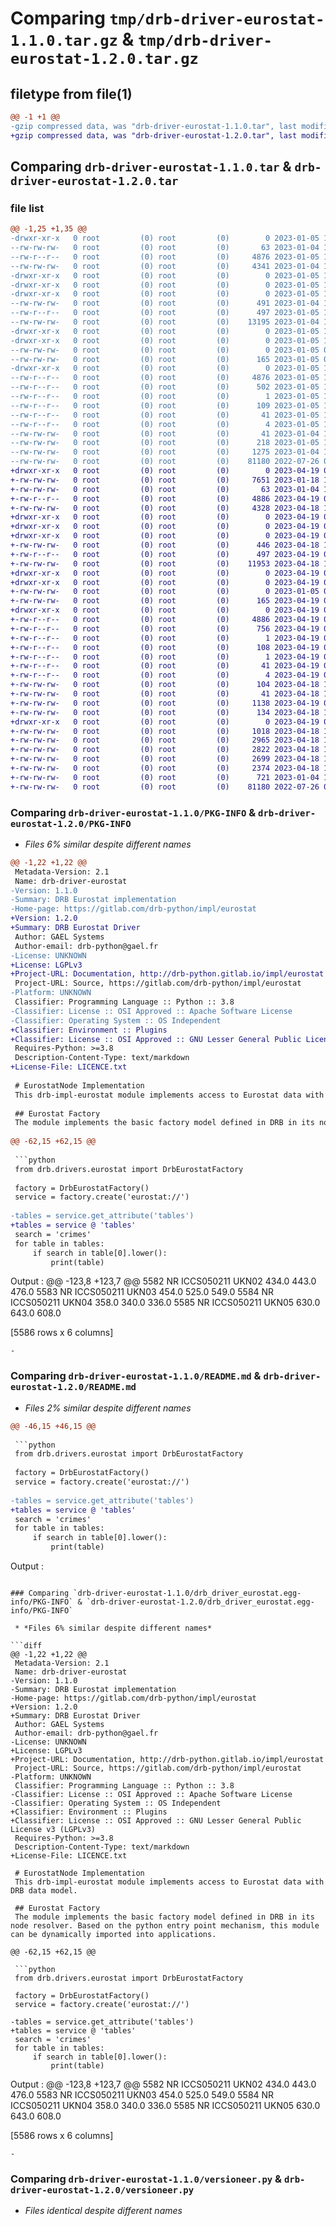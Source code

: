 # Comparing `tmp/drb-driver-eurostat-1.1.0.tar.gz` & `tmp/drb-driver-eurostat-1.2.0.tar.gz`

## filetype from file(1)

```diff
@@ -1 +1 @@
-gzip compressed data, was "drb-driver-eurostat-1.1.0.tar", last modified: Thu Jan  5 10:09:51 2023, max compression
+gzip compressed data, was "drb-driver-eurostat-1.2.0.tar", last modified: Wed Apr 19 08:56:03 2023, max compression
```

## Comparing `drb-driver-eurostat-1.1.0.tar` & `drb-driver-eurostat-1.2.0.tar`

### file list

```diff
@@ -1,25 +1,35 @@
-drwxr-xr-x   0 root         (0) root         (0)        0 2023-01-05 10:09:51.834168 drb-driver-eurostat-1.1.0/
--rw-rw-rw-   0 root         (0) root         (0)       63 2023-01-04 10:58:40.000000 drb-driver-eurostat-1.1.0/MANIFEST.in
--rw-r--r--   0 root         (0) root         (0)     4876 2023-01-05 10:09:51.834168 drb-driver-eurostat-1.1.0/PKG-INFO
--rw-rw-rw-   0 root         (0) root         (0)     4341 2023-01-04 10:58:40.000000 drb-driver-eurostat-1.1.0/README.md
-drwxr-xr-x   0 root         (0) root         (0)        0 2023-01-05 10:09:51.826168 drb-driver-eurostat-1.1.0/drb/
-drwxr-xr-x   0 root         (0) root         (0)        0 2023-01-05 10:09:51.826168 drb-driver-eurostat-1.1.0/drb/drivers/
-drwxr-xr-x   0 root         (0) root         (0)        0 2023-01-05 10:09:51.834168 drb-driver-eurostat-1.1.0/drb/drivers/eurostat/
--rw-rw-rw-   0 root         (0) root         (0)      491 2023-01-04 10:58:40.000000 drb-driver-eurostat-1.1.0/drb/drivers/eurostat/__init__.py
--rw-r--r--   0 root         (0) root         (0)      497 2023-01-05 10:09:51.834168 drb-driver-eurostat-1.1.0/drb/drivers/eurostat/_version.py
--rw-rw-rw-   0 root         (0) root         (0)    13195 2023-01-04 10:58:40.000000 drb-driver-eurostat-1.1.0/drb/drivers/eurostat/drb_impl_eurostat.py
-drwxr-xr-x   0 root         (0) root         (0)        0 2023-01-05 10:09:51.826168 drb-driver-eurostat-1.1.0/drb/topics/
-drwxr-xr-x   0 root         (0) root         (0)        0 2023-01-05 10:09:51.826168 drb-driver-eurostat-1.1.0/drb/topics/eurostat/
--rw-rw-rw-   0 root         (0) root         (0)        0 2023-01-05 09:30:57.000000 drb-driver-eurostat-1.1.0/drb/topics/eurostat/__init__.py
--rw-rw-rw-   0 root         (0) root         (0)      165 2023-01-05 09:30:57.000000 drb-driver-eurostat-1.1.0/drb/topics/eurostat/cortex.yml
-drwxr-xr-x   0 root         (0) root         (0)        0 2023-01-05 10:09:51.834168 drb-driver-eurostat-1.1.0/drb_driver_eurostat.egg-info/
--rw-r--r--   0 root         (0) root         (0)     4876 2023-01-05 10:09:51.000000 drb-driver-eurostat-1.1.0/drb_driver_eurostat.egg-info/PKG-INFO
--rw-r--r--   0 root         (0) root         (0)      502 2023-01-05 10:09:51.000000 drb-driver-eurostat-1.1.0/drb_driver_eurostat.egg-info/SOURCES.txt
--rw-r--r--   0 root         (0) root         (0)        1 2023-01-05 10:09:51.000000 drb-driver-eurostat-1.1.0/drb_driver_eurostat.egg-info/dependency_links.txt
--rw-r--r--   0 root         (0) root         (0)      109 2023-01-05 10:09:51.000000 drb-driver-eurostat-1.1.0/drb_driver_eurostat.egg-info/entry_points.txt
--rw-r--r--   0 root         (0) root         (0)       41 2023-01-05 10:09:51.000000 drb-driver-eurostat-1.1.0/drb_driver_eurostat.egg-info/requires.txt
--rw-r--r--   0 root         (0) root         (0)        4 2023-01-05 10:09:51.000000 drb-driver-eurostat-1.1.0/drb_driver_eurostat.egg-info/top_level.txt
--rw-rw-rw-   0 root         (0) root         (0)       41 2023-01-04 10:58:40.000000 drb-driver-eurostat-1.1.0/requirements.txt
--rw-rw-rw-   0 root         (0) root         (0)      218 2023-01-05 10:09:51.834168 drb-driver-eurostat-1.1.0/setup.cfg
--rw-rw-rw-   0 root         (0) root         (0)     1275 2023-01-04 10:58:40.000000 drb-driver-eurostat-1.1.0/setup.py
--rw-rw-rw-   0 root         (0) root         (0)    81180 2022-07-26 08:19:16.000000 drb-driver-eurostat-1.1.0/versioneer.py
+drwxr-xr-x   0 root         (0) root         (0)        0 2023-04-19 08:56:03.534622 drb-driver-eurostat-1.2.0/
+-rw-rw-rw-   0 root         (0) root         (0)     7651 2023-01-18 15:18:31.000000 drb-driver-eurostat-1.2.0/LICENCE.txt
+-rw-rw-rw-   0 root         (0) root         (0)       63 2023-01-04 10:58:40.000000 drb-driver-eurostat-1.2.0/MANIFEST.in
+-rw-r--r--   0 root         (0) root         (0)     4886 2023-04-19 08:56:03.534622 drb-driver-eurostat-1.2.0/PKG-INFO
+-rw-rw-rw-   0 root         (0) root         (0)     4328 2023-04-18 14:40:36.000000 drb-driver-eurostat-1.2.0/README.md
+drwxr-xr-x   0 root         (0) root         (0)        0 2023-04-19 08:56:03.522622 drb-driver-eurostat-1.2.0/drb/
+drwxr-xr-x   0 root         (0) root         (0)        0 2023-04-19 08:56:03.522622 drb-driver-eurostat-1.2.0/drb/drivers/
+drwxr-xr-x   0 root         (0) root         (0)        0 2023-04-19 08:56:03.534622 drb-driver-eurostat-1.2.0/drb/drivers/eurostat/
+-rw-rw-rw-   0 root         (0) root         (0)      446 2023-04-18 15:06:34.000000 drb-driver-eurostat-1.2.0/drb/drivers/eurostat/__init__.py
+-rw-r--r--   0 root         (0) root         (0)      497 2023-04-19 08:56:03.534622 drb-driver-eurostat-1.2.0/drb/drivers/eurostat/_version.py
+-rw-rw-rw-   0 root         (0) root         (0)    11953 2023-04-18 15:06:34.000000 drb-driver-eurostat-1.2.0/drb/drivers/eurostat/eurostat.py
+drwxr-xr-x   0 root         (0) root         (0)        0 2023-04-19 08:56:03.522622 drb-driver-eurostat-1.2.0/drb/topics/
+drwxr-xr-x   0 root         (0) root         (0)        0 2023-04-19 08:56:03.530622 drb-driver-eurostat-1.2.0/drb/topics/eurostat/
+-rw-rw-rw-   0 root         (0) root         (0)        0 2023-01-05 09:30:57.000000 drb-driver-eurostat-1.2.0/drb/topics/eurostat/__init__.py
+-rw-rw-rw-   0 root         (0) root         (0)      165 2023-04-19 08:55:08.000000 drb-driver-eurostat-1.2.0/drb/topics/eurostat/cortex.yml
+drwxr-xr-x   0 root         (0) root         (0)        0 2023-04-19 08:56:03.530622 drb-driver-eurostat-1.2.0/drb_driver_eurostat.egg-info/
+-rw-r--r--   0 root         (0) root         (0)     4886 2023-04-19 08:56:03.000000 drb-driver-eurostat-1.2.0/drb_driver_eurostat.egg-info/PKG-INFO
+-rw-r--r--   0 root         (0) root         (0)      756 2023-04-19 08:56:03.000000 drb-driver-eurostat-1.2.0/drb_driver_eurostat.egg-info/SOURCES.txt
+-rw-r--r--   0 root         (0) root         (0)        1 2023-04-19 08:56:03.000000 drb-driver-eurostat-1.2.0/drb_driver_eurostat.egg-info/dependency_links.txt
+-rw-r--r--   0 root         (0) root         (0)      108 2023-04-19 08:56:03.000000 drb-driver-eurostat-1.2.0/drb_driver_eurostat.egg-info/entry_points.txt
+-rw-r--r--   0 root         (0) root         (0)        1 2023-04-19 08:56:03.000000 drb-driver-eurostat-1.2.0/drb_driver_eurostat.egg-info/not-zip-safe
+-rw-r--r--   0 root         (0) root         (0)       41 2023-04-19 08:56:03.000000 drb-driver-eurostat-1.2.0/drb_driver_eurostat.egg-info/requires.txt
+-rw-r--r--   0 root         (0) root         (0)        4 2023-04-19 08:56:03.000000 drb-driver-eurostat-1.2.0/drb_driver_eurostat.egg-info/top_level.txt
+-rw-rw-rw-   0 root         (0) root         (0)      104 2023-04-18 14:40:36.000000 drb-driver-eurostat-1.2.0/pyproject.toml
+-rw-rw-rw-   0 root         (0) root         (0)       41 2023-04-18 14:40:36.000000 drb-driver-eurostat-1.2.0/requirements.txt
+-rw-rw-rw-   0 root         (0) root         (0)     1138 2023-04-19 08:56:03.534622 drb-driver-eurostat-1.2.0/setup.cfg
+-rw-rw-rw-   0 root         (0) root         (0)      134 2023-04-18 14:40:36.000000 drb-driver-eurostat-1.2.0/setup.py
+drwxr-xr-x   0 root         (0) root         (0)        0 2023-04-19 08:56:03.534622 drb-driver-eurostat-1.2.0/tests/
+-rw-rw-rw-   0 root         (0) root         (0)     1018 2023-04-18 15:06:34.000000 drb-driver-eurostat-1.2.0/tests/test_driver_topic_signature.py
+-rw-rw-rw-   0 root         (0) root         (0)     2965 2023-04-18 15:45:28.000000 drb-driver-eurostat-1.2.0/tests/test_eurostat_data_node.py
+-rw-rw-rw-   0 root         (0) root         (0)     2822 2023-04-18 15:45:28.000000 drb-driver-eurostat-1.2.0/tests/test_eurostat_row_node.py
+-rw-rw-rw-   0 root         (0) root         (0)     2699 2023-04-18 15:45:28.000000 drb-driver-eurostat-1.2.0/tests/test_eurostat_service_node.py
+-rw-rw-rw-   0 root         (0) root         (0)     2374 2023-04-18 15:45:28.000000 drb-driver-eurostat-1.2.0/tests/test_eurostat_value_node.py
+-rw-rw-rw-   0 root         (0) root         (0)      721 2023-01-04 10:58:40.000000 drb-driver-eurostat-1.2.0/tests/test_factory.py
+-rw-rw-rw-   0 root         (0) root         (0)    81180 2022-07-26 08:19:16.000000 drb-driver-eurostat-1.2.0/versioneer.py
```

### Comparing `drb-driver-eurostat-1.1.0/PKG-INFO` & `drb-driver-eurostat-1.2.0/PKG-INFO`

 * *Files 6% similar despite different names*

```diff
@@ -1,22 +1,22 @@
 Metadata-Version: 2.1
 Name: drb-driver-eurostat
-Version: 1.1.0
-Summary: DRB Eurostat implementation
-Home-page: https://gitlab.com/drb-python/impl/eurostat
+Version: 1.2.0
+Summary: DRB Eurostat Driver
 Author: GAEL Systems
 Author-email: drb-python@gael.fr
-License: UNKNOWN
+License: LGPLv3
+Project-URL: Documentation, http://drb-python.gitlab.io/impl/eurostat
 Project-URL: Source, https://gitlab.com/drb-python/impl/eurostat
-Platform: UNKNOWN
 Classifier: Programming Language :: Python :: 3.8
-Classifier: License :: OSI Approved :: Apache Software License
-Classifier: Operating System :: OS Independent
+Classifier: Environment :: Plugins
+Classifier: License :: OSI Approved :: GNU Lesser General Public License v3 (LGPLv3)
 Requires-Python: >=3.8
 Description-Content-Type: text/markdown
+License-File: LICENCE.txt
 
 # EurostatNode Implementation
 This drb-impl-eurostat module implements access to Eurostat data with DRB data model.
 
 ## Eurostat Factory
 The module implements the basic factory model defined in DRB in its node resolver. Based on the python entry point mechanism, this module can be dynamically imported into applications.
 
@@ -62,15 +62,15 @@
 
 ```python
 from drb.drivers.eurostat import DrbEurostatFactory
 
 factory = DrbEurostatFactory()
 service = factory.create('eurostat://')
 
-tables = service.get_attribute('tables')
+tables = service @ 'tables'
 search = 'crimes'
 for table in tables:
     if search in table[0].lower():
         print(table)
 ```
 
 Output :
@@ -123,8 +123,7 @@
 5582   NR  ICCS050211    UKN02  434.0   443.0  476.0
 5583   NR  ICCS050211    UKN03  454.0   525.0  549.0
 5584   NR  ICCS050211    UKN04  358.0   340.0  336.0
 5585   NR  ICCS050211    UKN05  630.0   643.0  608.0
 
 [5586 rows x 6 columns]
 ```
-
```

### Comparing `drb-driver-eurostat-1.1.0/README.md` & `drb-driver-eurostat-1.2.0/README.md`

 * *Files 2% similar despite different names*

```diff
@@ -46,15 +46,15 @@
 
 ```python
 from drb.drivers.eurostat import DrbEurostatFactory
 
 factory = DrbEurostatFactory()
 service = factory.create('eurostat://')
 
-tables = service.get_attribute('tables')
+tables = service @ 'tables'
 search = 'crimes'
 for table in tables:
     if search in table[0].lower():
         print(table)
 ```
 
 Output :
```

### Comparing `drb-driver-eurostat-1.1.0/drb_driver_eurostat.egg-info/PKG-INFO` & `drb-driver-eurostat-1.2.0/drb_driver_eurostat.egg-info/PKG-INFO`

 * *Files 6% similar despite different names*

```diff
@@ -1,22 +1,22 @@
 Metadata-Version: 2.1
 Name: drb-driver-eurostat
-Version: 1.1.0
-Summary: DRB Eurostat implementation
-Home-page: https://gitlab.com/drb-python/impl/eurostat
+Version: 1.2.0
+Summary: DRB Eurostat Driver
 Author: GAEL Systems
 Author-email: drb-python@gael.fr
-License: UNKNOWN
+License: LGPLv3
+Project-URL: Documentation, http://drb-python.gitlab.io/impl/eurostat
 Project-URL: Source, https://gitlab.com/drb-python/impl/eurostat
-Platform: UNKNOWN
 Classifier: Programming Language :: Python :: 3.8
-Classifier: License :: OSI Approved :: Apache Software License
-Classifier: Operating System :: OS Independent
+Classifier: Environment :: Plugins
+Classifier: License :: OSI Approved :: GNU Lesser General Public License v3 (LGPLv3)
 Requires-Python: >=3.8
 Description-Content-Type: text/markdown
+License-File: LICENCE.txt
 
 # EurostatNode Implementation
 This drb-impl-eurostat module implements access to Eurostat data with DRB data model.
 
 ## Eurostat Factory
 The module implements the basic factory model defined in DRB in its node resolver. Based on the python entry point mechanism, this module can be dynamically imported into applications.
 
@@ -62,15 +62,15 @@
 
 ```python
 from drb.drivers.eurostat import DrbEurostatFactory
 
 factory = DrbEurostatFactory()
 service = factory.create('eurostat://')
 
-tables = service.get_attribute('tables')
+tables = service @ 'tables'
 search = 'crimes'
 for table in tables:
     if search in table[0].lower():
         print(table)
 ```
 
 Output :
@@ -123,8 +123,7 @@
 5582   NR  ICCS050211    UKN02  434.0   443.0  476.0
 5583   NR  ICCS050211    UKN03  454.0   525.0  549.0
 5584   NR  ICCS050211    UKN04  358.0   340.0  336.0
 5585   NR  ICCS050211    UKN05  630.0   643.0  608.0
 
 [5586 rows x 6 columns]
 ```
-
```

### Comparing `drb-driver-eurostat-1.1.0/versioneer.py` & `drb-driver-eurostat-1.2.0/versioneer.py`

 * *Files identical despite different names*

